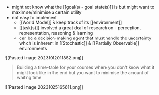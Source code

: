 - might not know what the [[goal(s) - goal state(s)]] is but might want to maximise/minimise a certain utility
- not easy to implement
	- [[World Model]] & keep track of its [[environment]]
	- [[task(s)]] involved a great deal of research on - perception, representation, reasoning & learning
	- can be a decision-making agent that must handle the uncertainty which is inherent in [[Stochastic]] & [[Partially Observable]] environments

![[Pasted image 20231012011352.png]]

>Building a time-table for your courses where you don't know what it might look like in the end but you want to minimise the amount of waiting time

![[Pasted image 20231025165611.png]]
